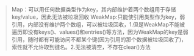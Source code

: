 > Map：可以用任何数据类型作为key，其内部维护着两个数组用于存储key/value，因此无法被垃圾回收
> WeakMap:只能使引用类型作为key，弱引用，内部没有维护两个数组，可以被垃圾回收，1.但是WeakMap不能被遍历即没有keys()、values()和entries()等方法，因为WeakMap的key是弱引用，随时都有可能访问不都某个键(因为引用的那个数据被垃圾回收了)，索性就不允许取到键名。2.无法被清空，不存在clear()方法
